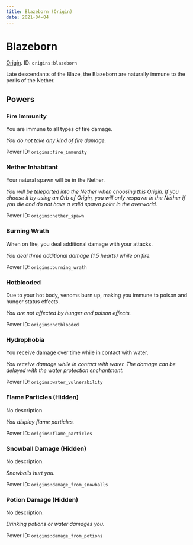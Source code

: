 ```yaml
---
title: Blazeborn (Origin)
date: 2021-04-04
---
```

# Blazeborn

[Origin](../origins.md). ID: `origins:blazeborn`

Late descendants of the Blaze, the Blazeborn are naturally immune to the perils of the Nether.

## Powers

### Fire Immunity
You are immune to all types of fire damage.

_You do not take any kind of fire damage._

Power ID: `origins:fire_immunity`

### Nether Inhabitant
Your natural spawn will be in the Nether.

_You will be teleported into the Nether when choosing this Origin. If you choose it by using an Orb of Origin, you will only respawn in the Nether if you die and do not have a valid spawn point in the overworld._

Power ID: `origins:nether_spawn`

### Burning Wrath
When on fire, you deal additional damage with your attacks.

_You deal three additional damage (1.5 hearts) while on fire._

Power ID: `origins:burning_wrath`

### Hotblooded
Due to your hot body, venoms burn up, making you immune to poison and hunger status effects.

_You are not affected by hunger and poison effects._

Power ID: `origins:hotblooded`

### Hydrophobia
You receive damage over time while in contact with water.

_You receive damage while in contact with water. The damage can be delayed with the water protection enchantment._

Power ID: `origins:water_vulnerability`

### Flame Particles (Hidden)
No description.

_You display flame particles._

Power ID: `origins:flame_particles`

### Snowball Damage (Hidden)
No description.

_Snowballs hurt you._

Power ID: `origins:damage_from_snowballs`

### Potion Damage (Hidden)
No description.

_Drinking potions or water damages you._

Power ID: `origins:damage_from_potions`
